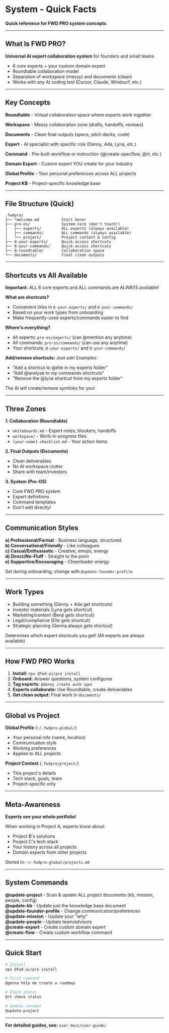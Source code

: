 # System - Quick Facts

**Quick reference for FWD PRO system concepts**

---

## What Is FWD PRO?

**Universal AI expert collaboration system** for founders and small teams

- 6 core experts + your custom domain expert
- Roundtable collaboration model
- Separation of workspace (messy) and documents (clean)
- Works with any AI coding tool (Cursor, Claude, Windsurf, etc.)

---

## Key Concepts

**Roundtable** - Virtual collaboration space where experts work together

**Workspace** - Messy collaboration zone (drafts, handoffs, reviews)

**Documents** - Clean final outputs (specs, pitch decks, code)

**Expert** - AI specialist with specific role (Denny, Ada, Lyna, etc.)

**Command** - Pre-built workflow or instruction (@create-specflow, @rt, etc.)

**Domain Expert** - Custom expert YOU create for your industry

**Global Profile** - Your personal preferences across ALL projects

**Project KB** - Project-specific knowledge base

---

## File Structure (Quick)

```
.fwdpro/
├── *welcome.md          Start here!
├── pro-os/              System core (don't touch!)
│   ├── experts/         ALL experts (always available)
│   ├── commands/        ALL commands (always available)
│   └── project/         Project context & config
├── 0-your-experts/      Quick-access shortcuts
├── 0-your-commands/     Quick-access shortcuts
├── 0-roundtable/        Collaboration space
└── documents/           Final clean outputs
```

---

## Shortcuts vs All Available

**Important:** ALL 6 core experts and ALL commands are ALWAYS available!

**What are shortcuts?**
- Convenient links in `0-your-experts/` and `0-your-commands/`
- Based on your work types from onboarding
- Make frequently-used experts/commands easier to find

**Where's everything?**
- All experts: `pro-os/experts/` (can @mention any anytime)
- All commands: `pro-os/commands/` (can use any anytime)
- Your shortcuts: `0-your-experts/` and `0-your-commands/`

**Add/remove shortcuts:**
Just ask! Examples:
- "Add a shortcut to @elle in my experts folder"
- "Add @analyze to my commands shortcuts"
- "Remove the @lyna shortcut from my experts folder"

The AI will create/remove symlinks for you!

---

## Three Zones

**1. Collaboration (Roundtable)**
- `whiteboards.md` - Expert notes, blockers, handoffs
- `workspace/` - Work-in-progress files
- `[your-name]-checklist.md` - Your action items

**2. Final Outputs (Documents)**
- Clean deliverables
- No AI workspace clutter
- Share with team/investors

**3. System (Pro-OS)**
- Core FWD PRO system
- Expert definitions
- Command templates
- Don't edit directly!

---

## Communication Styles

**a) Professional/Formal** - Business language, structured  
**b) Conversational/Friendly** - Like colleagues  
**c) Casual/Enthusiastic** - Creative, emojis, energy  
**d) Direct/No-Fluff** - Straight to the point  
**e) Supportive/Encouraging** - Cheerleader energy

Set during onboarding, change with `@update-founder-profile`

---

## Work Types

- Building something (Denny + Ada get shortcuts)
- Investor materials (Lyna gets shortcut)
- Marketing/content (Benji gets shortcut)
- Legal/compliance (Elle gets shortcut)
- Strategic planning (Genna always gets shortcut)

Determines which expert shortcuts you get! (All experts are always available)

---

## How FWD PRO Works

1. **Install:** `npx @fwd-ai/pro install`
2. **Onboard:** Answer questions, system configures
3. **Tag experts:** `@denny create auth spec`
4. **Experts collaborate:** Use Roundtable, create deliverables
5. **Get clean output:** Final work in `documents/`

---

## Global vs Project

**Global Profile** (`~/.fwdpro-global/`)
- Your personal info (name, location)
- Communication style
- Working preferences
- Applies to ALL projects

**Project Context** (`.fwdpro/project/`)
- This project's details
- Tech stack, goals, team
- Project-specific only

---

## Meta-Awareness

**Experts see your whole portfolio!**

When working in Project A, experts know about:
- Project B's solutions
- Project C's tech stack
- Your history across all projects
- Domain experts from other projects

Stored in: `~/.fwdpro-global/projects.md`

---

## System Commands

**@update-project** - Scan & update ALL project documents (kb, mission, people, config)  
**@update-kb** - Update just the knowledge base document  
**@update-founder-profile** - Change communication/preferences  
**@update-mission** - Update your "why"  
**@update-people** - Update team/advisors  
**@create-expert** - Create custom domain expert  
**@create-flow** - Create custom workflow command

---

## Quick Start

```bash
# Install
npx @fwd-ai/pro install

# First command
@genna help me create a roadmap

# Check status
@rt check status

# Update context
@update-project
```

---

**For detailed guides, see:** `user-docs/user-guide/`

